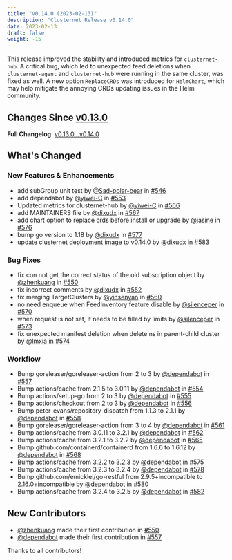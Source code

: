 ```yaml
---
title: "v0.14.0 (2023-02-13)"
description: "Clusternet Release v0.14.0"
date: 2023-02-13
draft: false
weight: -15
---
```


This release improved the stability and introduced metrics for `clusternet-hub`. A critical bug, which led to unexpected
feed deletions when `clusternet-agent` and `clusternet-hub` were running in the same cluster, was fixed as well. A new
option `ReplaceCRDs` was introduced for `HelmChart`, which may help mitigate the annoying CRDs updating issues in the
Helm community.

## Changes Since [v0.13.0](https://github.com/clusternet/clusternet/releases/tag/v0.13.0)

**Full Changelog**: [v0.13.0...v0.14.0](https://github.com/clusternet/clusternet/compare/v0.13.0...v0.14.0)

## What's Changed

### New Features & Enhancements

- add subGroup unit test by [@Sad-polar-bear](https://github.com/Sad-polar-bear)
  in [#546](https://github.com/clusternet/clusternet/pull/546)
- add dependabot by [@yiwei-C](https://github.com/yiwei-C) in [#553](https://github.com/clusternet/clusternet/pull/553)
- Updated metrics for clusternet-hub by [@yiwei-C](https://github.com/yiwei-C)
  in [#566](https://github.com/clusternet/clusternet/pull/566)
- add MAINTAINERS file by [@dixudx](https://github.com/dixudx)
  in [#567](https://github.com/clusternet/clusternet/pull/567)
- add chart option to replace crds before install or upgrade by [@jasine](https://github.com/jasine)
  in [#576](https://github.com/clusternet/clusternet/pull/576)
- bump go version to 1.18 by [@dixudx](https://github.com/dixudx)
  in [#577](https://github.com/clusternet/clusternet/pull/577)
- update clusternet deployment image to v0.14.0 by [@dixudx](https://github.com/dixudx)
  in [#583](https://github.com/clusternet/clusternet/pull/583)

### Bug Fixes

- fix con not get the correct status of the old subscription object by [@zhenkuang](https://github.com/zhenkuang)
  in [#550](https://github.com/clusternet/clusternet/pull/550)
- fix incorrect comments by [@dixudx](https://github.com/dixudx)
  in [#552](https://github.com/clusternet/clusternet/pull/552)
- fix merging TargetClusters by [@yinsenyan](https://github.com/yinsenyan)
  in [#560](https://github.com/clusternet/clusternet/pull/560)
- no need enqueue when FeedInventory feature disable by [@silenceper](https://github.com/silenceper)
  in [#570](https://github.com/clusternet/clusternet/pull/570)
- when request is not set, it needs to be filled by limits by [@silenceper](https://github.com/silenceper)
  in [#573](https://github.com/clusternet/clusternet/pull/573)
- fix unexpected manifest deletion when delete ns in parent-child cluster by [@lmxia](https://github.com/lmxia)
  in [#574](https://github.com/clusternet/clusternet/pull/574)

### Workflow

- Bump goreleaser/goreleaser-action from 2 to 3 by [@dependabot](https://github.com/dependabot)
  in [#557](https://github.com/clusternet/clusternet/pull/557)
- Bump actions/cache from 2.1.5 to 3.0.11 by [@dependabot](https://github.com/dependabot)
  in [#554](https://github.com/clusternet/clusternet/pull/554)
- Bump actions/setup-go from 2 to 3 by [@dependabot](https://github.com/dependabot)
  in [#555](https://github.com/clusternet/clusternet/pull/555)
- Bump actions/checkout from 2 to 3 by [@dependabot](https://github.com/dependabot)
  in [#556](https://github.com/clusternet/clusternet/pull/556)
- Bump peter-evans/repository-dispatch from 1.1.3 to 2.1.1 by [@dependabot](https://github.com/dependabot)
  in [#558](https://github.com/clusternet/clusternet/pull/558)
- Bump goreleaser/goreleaser-action from 3 to 4 by [@dependabot](https://github.com/dependabot)
  in [#561](https://github.com/clusternet/clusternet/pull/561)
- Bump actions/cache from 3.0.11 to 3.2.1 by [@dependabot](https://github.com/dependabot)
  in [#562](https://github.com/clusternet/clusternet/pull/562)
- Bump actions/cache from 3.2.1 to 3.2.2 by [@dependabot](https://github.com/dependabot)
  in [#565](https://github.com/clusternet/clusternet/pull/565)
- Bump github.com/containerd/containerd from 1.6.6 to 1.6.12 by [@dependabot](https://github.com/dependabot)
  in [#568](https://github.com/clusternet/clusternet/pull/568)
- Bump actions/cache from 3.2.2 to 3.2.3 by [@dependabot](https://github.com/dependabot)
  in [#575](https://github.com/clusternet/clusternet/pull/575)
- Bump actions/cache from 3.2.3 to 3.2.4 by [@dependabot](https://github.com/dependabot)
  in [#578](https://github.com/clusternet/clusternet/pull/578)
- Bump github.com/emicklei/go-restful from 2.9.5+incompatible to 2.16.0+incompatible
  by [@dependabot](https://github.com/dependabot) in [#580](https://github.com/clusternet/clusternet/pull/580)
- Bump actions/cache from 3.2.4 to 3.2.5 by [@dependabot](https://github.com/dependabot)
  in [#582](https://github.com/clusternet/clusternet/pull/582)

## New Contributors

- [@zhenkuang](https://github.com/zhenkuang) made their first contribution
  in [#550](https://github.com/clusternet/clusternet/pull/550)
- [@dependabot](https://github.com/dependabot) made their first contribution
  in [#557](https://github.com/clusternet/clusternet/pull/557)

Thanks to all contributors!
